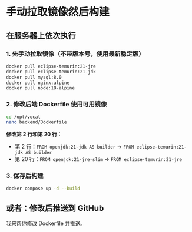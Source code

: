 # 手动拉取镜像然后构建

## 在服务器上依次执行

### 1. 先手动拉取镜像（不带版本号，使用最新稳定版）

```bash
docker pull eclipse-temurin:21-jre
docker pull eclipse-temurin:21-jdk
docker pull mysql:8.0
docker pull nginx:alpine
docker pull node:18-alpine
```

### 2. 修改后端 Dockerfile 使用可用镜像

```bash
cd /opt/vocal
nano backend/Dockerfile
```

**修改第 2 行和第 20 行**：
- 第 2 行：`FROM openjdk:21-jdk AS builder` → `FROM eclipse-temurin:21-jdk AS builder`
- 第 20 行：`FROM openjdk:21-jre-slim` → `FROM eclipse-temurin:21-jre`

### 3. 保存后构建

```bash
docker compose up -d --build
```

## 或者：修改后推送到 GitHub

我来帮你修改 Dockerfile 并推送。

